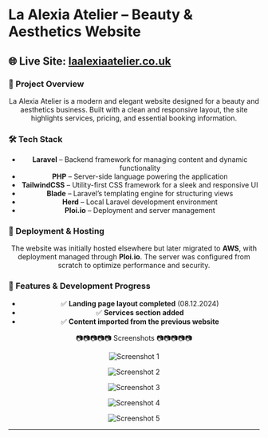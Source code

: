 # La Alexia Atelier – Beauty & Aesthetics Website  

## 🌐 Live Site: [laalexiaatelier.co.uk](https://laalexiaatelier.co.uk/)  

### 📌 Project Overview  
<p align="center">La Alexia Atelier is a modern and elegant website designed for a beauty and aesthetics business. Built with a clean and responsive layout, the site highlights services, pricing, and essential booking information.</p>

### 🛠️ Tech Stack  
<ul align="center">
  <li><strong>Laravel</strong> – Backend framework for managing content and dynamic functionality</li>
  <li><strong>PHP</strong> – Server-side language powering the application</li>
  <li><strong>TailwindCSS</strong> – Utility-first CSS framework for a sleek and responsive UI</li>
  <li><strong>Blade</strong> – Laravel’s templating engine for structuring views</li>
  <li><strong>Herd</strong> – Local Laravel development environment</li>
  <li><strong>Ploi.io</strong> – Deployment and server management</li>
</ul>

### 🚀 Deployment & Hosting  
<p align="center">The website was initially hosted elsewhere but later migrated to <strong>AWS</strong>, with deployment managed through <strong>Ploi.io</strong>. The server was configured from scratch to optimize performance and security.</p>

### 🔧 Features & Development Progress  
<ul align="center">
  <li>✅ <strong>Landing page layout completed</strong> (08.12.2024)</li>
  <li>✅ <strong>Services section added</strong></li>
  <li>✅ <strong>Content imported from the previous website</strong></li>
</ul>

<p  align="center"> 📷📷📷📷📷 Screenshots 📷📷📷📷📷 </p>
<p align="center">
  <img src="https://github.com/user-attachments/assets/6ab735d7-e924-431e-996e-a81de8998237" alt="Screenshot 1" />
</p>

<p align="center">
  <img src="https://github.com/user-attachments/assets/826182e5-d56a-41e6-ad69-63d47df8f471" alt="Screenshot 2" />
</p>

<p align="center">
  <img src="https://github.com/user-attachments/assets/6b7dba35-160b-45bd-9470-b5c4caa3962a" alt="Screenshot 3" />
</p>

<p align="center">
  <img src="https://github.com/user-attachments/assets/ae178282-e7cb-41c1-9298-1e2409f702bb" alt="Screenshot 4" />
</p>

<p align="center">
  <img src="https://github.com/user-attachments/assets/71aaa4af-2acf-4336-8b77-00c31cd32acd" alt="Screenshot 5" />
</p>



---
